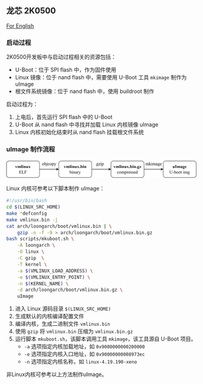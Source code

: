 ## 龙芯 2K0500

[For English](https://github.com/LA-Xenomai/doc/blob/master/doc/loongson-2k0500-en.md)

### 启动过程

2K0500开发板中与启动过程相关的资源包括：

- U-Boot：位于 SPI flash 中，作为固件使用
- Linux 镜像：位于 nand flash 中，需要使用 U-Boot 工具 `mkimage` 制作为 uImage
- 根文件系统镜像：位于 nand flash 中，使用 buildroot 制作

启动过程为：

1. 上电后，首先运行 SPI flash 中的 U-Boot
2. U-Boot 从 nand flash 中寻找并加载 Linux 内核镜像 uImage
3. Linux 内核初始化结束时从 nand flash 挂载根文件系统

### uImage 制作流程

![](../img/mk-uimage.png)

Linux 内核可参考以下脚本制作 uImage：
```sh
#!/usr/bin/bash
cd $(LINUX_SRC_HOME)
make *defconfig
make vmlinux.bin -j
cat arch/loongarch/boot/vmlinux.bin | \
    gzip -n -f -9 > arch/loongarch/boot/vmlinux.bin.gz
bash scripts/mkuboot.sh \
    -A loongarch \
    -O linux \
    -C gzip  \
    -T kernel \
    -a $(VMLINUX_LOAD_ADDRESS) \
    -e $(VMLINUX_ENTRY_POINT) \
    -n $(KERNEL_NAME) \
    -d arch/loongarch/boot/vmlinux.bin.gz \
    uImage
```
1. 进入 Linux 源码目录 `$(LINUX_SRC_HOME)`
2. 生成默认的内核编译配置文件
3. 编译内核，生成二进制文件 `vmlinux.bin`
4. 使用 `gzip` 将 `vmlinux.bin` 压缩为 `vmlinux.bin.gz`
5. 运行脚本 `mkuboot.sh`，该脚本调用工具 `mkimage`，该工具源自 U-Boot 项目。
    - `-a` 选项指定内核加载地址，如 `0x9000000000200000`
    - `-e` 选项指定内核入口地址，如 `0x90000000008973ec`
    - `-n` 选项指定内核名称，如 `linux-4.19.190-xeno`

非Linux内核可参考以上方法制作uImage。
